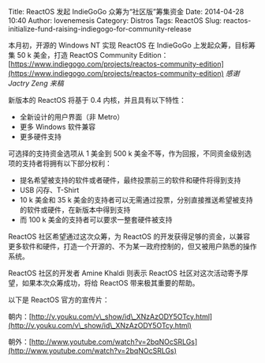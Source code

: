 Title: ReactOS 发起 IndieGoGo 众筹为“社区版”筹集资金
Date: 2014-04-28 10:40
Author: lovenemesis
Category: Distros
Tags: ReactOS
Slug: reactos-initialize-fund-raising-indiegogo-for-community-release

本月初，开源的 Windows NT 实现 ReactOS 在 IndieGoGo 上发起众筹，目标筹集
50 k 美金，打造 ReactOS Community
Edition：[https://www.indiegogo.com/projects/reactos-community-edition](https://www.indiegogo.com/projects/reactos-community-edition)
*感谢 Jactry Zeng 来稿*

新版本的 ReactOS 将基于 0.4 内核，并且具有以下特性：

* 全新设计的用户界面（非 Metro）  
* 更多 Windows 软件兼容  
* 更多硬件支持

可选择的支持资金选项从 1 美金到 500 k
美金不等，作为回报，不同资金级别选项的支持者将拥有以下部分权利：

* 提名希望被支持的软件或者硬件，最终投票前三的软件和硬件将得到支持  
* USB 闪存、T-Shirt  
* 10 k 美金和 35 k
美金的支持者可以无需通过投票，分别直接推送希望被支持的软件或硬件，在新版本中得到支持  
* 而 100 k 美金的支持者可以要求一整套硬件被支持

ReactOS 社区希望通过这次众筹，为 ReactOS
的开发获得足够的资金，以兼容更多软件和硬件，打造一个开源的、不为某一政府控制的，但又被用户熟悉的操作系统。

ReactOS 社区的开发者 Amine Khaldi 则表示 ReactOS
社区对这次活动寄予厚望，如果本次众筹成功，将给 ReactOS
带来极其重要的帮助。

以下是 ReactOS 官方的宣传片：

朝内：[http://v.youku.com/v\_show/id\_XNzAzODY5OTcy.html](http://v.youku.com/v\_show/id\_XNzAzODY5OTcy.html)

朝外：[http://www.youtube.com/watch?v=2bqNOcSRLGs](http://www.youtube.com/watch?v=2bqNOcSRLGs)
